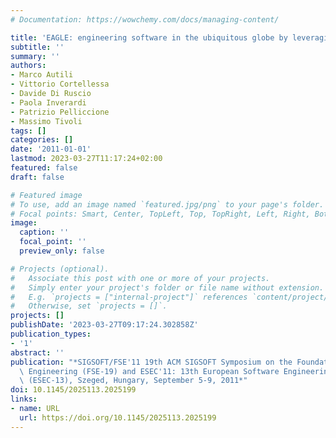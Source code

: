 ```yaml
---
# Documentation: https://wowchemy.com/docs/managing-content/

title: 'EAGLE: engineering software in the ubiquitous globe by leveraging uncErtainty'
subtitle: ''
summary: ''
authors:
- Marco Autili
- Vittorio Cortellessa
- Davide Di Ruscio
- Paola Inverardi
- Patrizio Pelliccione
- Massimo Tivoli
tags: []
categories: []
date: '2011-01-01'
lastmod: 2023-03-27T11:17:24+02:00
featured: false
draft: false

# Featured image
# To use, add an image named `featured.jpg/png` to your page's folder.
# Focal points: Smart, Center, TopLeft, Top, TopRight, Left, Right, BottomLeft, Bottom, BottomRight.
image:
  caption: ''
  focal_point: ''
  preview_only: false

# Projects (optional).
#   Associate this post with one or more of your projects.
#   Simply enter your project's folder or file name without extension.
#   E.g. `projects = ["internal-project"]` references `content/project/deep-learning/index.md`.
#   Otherwise, set `projects = []`.
projects: []
publishDate: '2023-03-27T09:17:24.302858Z'
publication_types:
- '1'
abstract: ''
publication: "*SIGSOFT/FSE'11 19th ACM SIGSOFT Symposium on the Foundations of Software\
  \ Engineering (FSE-19) and ESEC'11: 13th European Software Engineering Conference\
  \ (ESEC-13), Szeged, Hungary, September 5-9, 2011*"
doi: 10.1145/2025113.2025199
links:
- name: URL
  url: https://doi.org/10.1145/2025113.2025199
---
```

